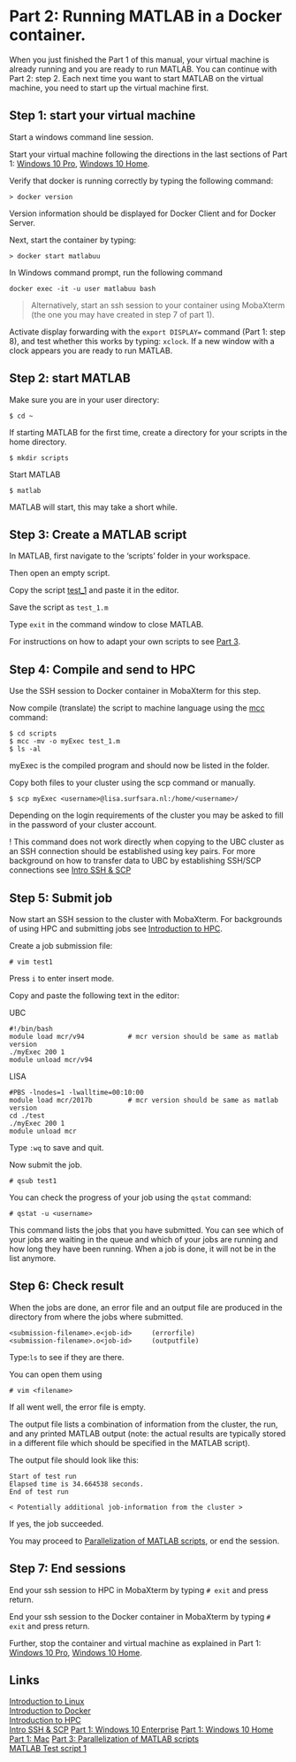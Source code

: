 

# Part 2: Running MATLAB in a Docker container.

When you just finished the Part 1 of this manual, your virtual machine is already running and you are ready to run MATLAB. You can continue with Part 2: step 2. Each next time you want to start MATLAB on the virtual machine, you need to start up the virtual machine first.

## Step 1: start your virtual machine
Start a windows command line session.

Start your virtual machine following the directions in the last sections of Part 1: [Windows 10 Pro](./Part-1-Windows10.md), [Windows 10 Home](./Part-1-Windows10Home.md).

Verify that docker is running correctly by typing the following command:

```
> docker version 
```
Version information should be displayed for Docker Client and for Docker Server.

Next, start the container by typing:

```
> docker start matlabuu
```

In Windows command prompt, run the following command

`docker exec -it -u user matlabuu bash`

> Alternatively, start an ssh session to your container using MobaXterm (the one you may have created in step 7 of part 1).

Activate display forwarding with the ```export DISPLAY=``` command (Part 1: step 8), and test whether this works by typing: ```xclock```. If a new window with a clock appears you are ready to run MATLAB.

## Step 2: start MATLAB

Make sure you are in your user directory:
```
$ cd ~
```
If starting MATLAB for the first time, create a directory for your scripts in the home directory.

```
$ mkdir scripts
```

Start MATLAB
```
$ matlab
```
MATLAB will start, this may take a short while.


## Step 3: Create a MATLAB script

In MATLAB, first navigate to the ‘scripts’ folder in your workspace.

Then open an empty script.

Copy the script [test_1](./test_1.m) and paste it in the editor.

Save the script as ```test_1.m```

Type ```exit``` in the command window to close MATLAB.

For instructions on how to adapt your own scripts to see [Part 3](./Part-3-Parallel-Matlab.md).

## Step 4: Compile and send to HPC

Use the SSH session to Docker container in MobaXterm for this step.

Now compile (translate) the script to machine language using the [mcc](https://nl.mathworks.com/help/compiler/mcc.html) command:

```
$ cd scripts
$ mcc -mv -o myExec test_1.m
$ ls -al
```
myExec is the compiled program and should now be listed in the folder.

Copy both files to your cluster using the scp command or manually.  

```
$ scp myExec <username>@lisa.surfsara.nl:/home/<username>/
```
Depending on the login requirements of the cluster you may be asked to fill in the password of your cluster account.

! This command does not work directly when copying to the UBC cluster as an SSH connection should be established using key pairs.
For more background on how to transfer data to UBC by establishing SSH/SCP connections see [Intro SSH & SCP](./ssh.md)

## Step 5: Submit job 

Now start an SSH session to the cluster with MobaXterm. For backgrounds of using HPC and submitting jobs see [Introduction to HPC](./HPC_Intro.md).

Create a job submission file:
```
# vim test1
```

Press ```i``` to enter insert mode.

Copy and paste the following text in the editor:

UBC
```
#!/bin/bash
module load mcr/v94           # mcr version should be same as matlab version
./myExec 200 1
module unload mcr/v94
```
LISA
```
#PBS -lnodes=1 -lwalltime=00:10:00
module load mcr/2017b         # mcr version should be same as matlab version
cd ./test
./myExec 200 1
module unload mcr

```

Type ```:wq``` to save and quit.

Now submit the job.

```
# qsub test1
```

You can check the progress of your job using the ```qstat``` command:

```
# qstat -u <username>
```
This command lists the jobs that you have submitted. You can see which of your jobs are waiting in the queue and which of your jobs are running and how long they have been running. When a job is done, it will not be in the list anymore.


## Step 6: Check result

When the jobs are done, an error file and an output file are produced in the directory from where the jobs where submitted. 

```
<submission-filename>.e<job-id>   	(errorfile)
<submission-filename>.o<job-id>	    (outputfile)
```
Type:```ls``` to see if they are there.

You can open them using 
```
# vim <filename>
```
If all went well, the error file is empty.

The output file lists a combination of information from the cluster, the run, and any printed MATLAB output (note: the actual results are typically stored in a different file which should be specified in the MATLAB script).

The output file should look like this:

```
Start of test run
Elapsed time is 34.664538 seconds.
End of test run

< Potentially additional job-information from the cluster >

```
If yes, the job succeeded. 

You may proceed to [Parallelization of MATLAB scripts](./matlab.md), or end the session.

## Step 7: End sessions

End your ssh session to HPC in MobaXterm by typing ```# exit``` and press return.

End your ssh session to the Docker container in MobaXterm by typing ```# exit``` and press return.

Further, stop the container and virtual machine as explained in Part 1: [Windows 10 Pro](./Part-1-Windows10.md), [Windows 10 Home](./Part-1-Windows10Home.md).

## Links

[Introduction to Linux](./Linux_intro.md)  
[Introduction to Docker](./Docker_intro.md)  
[Introduction to HPC](./HPC_intro.md)  
[Intro SSH & SCP](./ssh.md) 
[Part 1: Windows 10 Enterprise](./Part-1-Windows10.md)
[Part 1: Windows 10 Home](./Part-1-Windows10Home.md)
[Part 1: Mac](./Part-1-Mac.md)
[Part 3: Parallelization of MATLAB scripts](./Part-3-Parallel-Matlab.md)  
[MATLAB Test script 1](./test_1.m)
